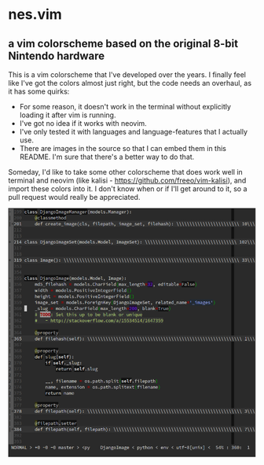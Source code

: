 nes.vim
=======

a vim colorscheme based on the original 8-bit Nintendo hardware
---------------------------------------------------------------

This is a vim colorscheme that I've developed over the years.  I finally feel like I've got the
colors almost just right, but the code needs an overhaul, as it has some quirks:
- For some reason, it doesn't work in the terminal without explicitly loading it after vim is
  running.
- I've got no idea if it works with neovim.
- I've only tested it with languages and language-features that I actually use.
- There are images in the source so that I can embed them in this README.  I'm sure that there's a
  better way to do that.

Someday, I'd like to take some other colorscheme that does work well in terminal and neovim (like
kalisi -  https://github.com/freeo/vim-kalisi), and import these colors into it.  I don't know when
or if I'll get around to it, so a pull request would really be appreciated.


![python_example](/images/python_example.png)

